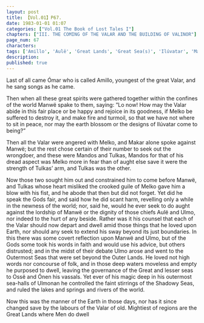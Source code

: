 ```yaml
---
layout: post
title: 【Vol.01】P67.
date: 1983-01-01 01:07
categories: ["Vol.01 The Book of Lost Tales I"]
chapters: ["III. THE COMING OF THE VALAR AND THE BUILDING OF VALINOR"]
page_num: 67
characters: 
tags: ['Amillo', 'Aulë', 'Great Lands', 'Great Sea(s)', 'Ilúvatar', 'Mandos']
description: 
published: true
---
```


Last of all came Ómar who is called Amillo, youngest of the great Valar, and he sang songs as he came.

Then when all these great spirits were gathered together within the confines of the world Manwë spake to them, saying: ”Lo now! How may the Valar abide in this fair place or be happy and rejoice in its goodness, if Melko be suffered to destroy it, and make fire and turmoil, so that we have not where to sit in peace, nor may the earth blossom or the designs of Ilúvatar come to being?”

Then all the Valar were angered with Melko, and Makar alone spoke against Manwë; but the rest chose certain of their number to seek out the wrongdoer, and these were Mandos and Tulkas, Mandos for that of his dread aspect was Melko more in fear than of aught else save it were the strength of Tulkas’ arm, and Tulkas was the other.

Now those two sought him out and constrained him to come before Manwë, and Tulkas whose heart misliked the crooked guile of Melko gave him a blow with his fist, and he abode that then but did not forget. Yet did he speak the Gods fair, and said how he did scant harm, revelling only a while in the newness of the world; nor, said he, would he ever seek to do aught against the lordship of Manwë or the dignity of those chiefs Aulë and Ulmo, nor indeed to the hurt of any beside. Rather was it his counsel that each of the Valar should now depart and dwell amid those things that he loved upon Earth, nor should any seek to extend his sway beyond its just boundaries. In this there was some covert reflection upon Manwë and Ulmo, but of the Gods some took his words in faith and would use his advice, but others distrusted; and in the midst of their debate Ulmo arose and went to the Outermost Seas that were set beyond the Outer Lands. He loved not high words nor concourse of folk, and in those deep waters moveless and empty he purposed to dwell, leaving the governance of the Great and lesser seas to Ossë and Ónen his vassals. Yet ever of his magic deep in his outermost sea-halls of Ulmonan he controlled the faint stirrings of the Shadowy Seas, and ruled the lakes and springs and rivers of the world.

Now this was the manner of the Earth in those days, nor has it since changed save by the labours of the Valar of old. Mightiest of regions are the Great Lands where Men do dwell

